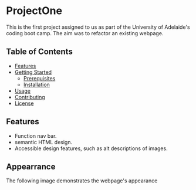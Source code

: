 # ProjectOne

This is the first project assigned to us as part of the University of Adelaide's coding boot camp. The aim was to
refactor an existing webpage.

## Table of Contents

- [Features](#features)
- [Getting Started](#getting-started)
  - [Prerequisites](#prerequisites)
  - [Installation](#installation)
- [Usage](#usage)
- [Contributing](#contributing)
- [License](#license)

## Features

- Function nav bar.
- semantic HTML design.
- Accessible design features, such as alt descriptions of images.

## Appearrance
The following image demonstrates the webpage's appearance

